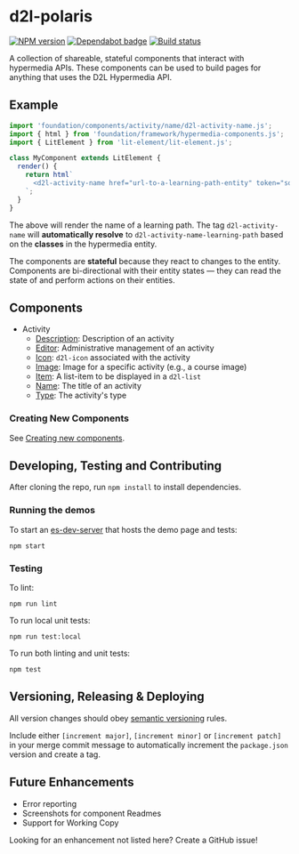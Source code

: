 # d2l-polaris

[![NPM version](https://img.shields.io/npm/v/@brightspace-ui/polaris.svg)](https://www.npmjs.org/package/@brightspace-ui/polaris)
[![Dependabot badge](https://flat.badgen.net/dependabot/BrightspaceUI/polaris?icon=dependabot)](https://app.dependabot.com/)
[![Build status](https://travis-ci.com/@brightspace-ui/polaris.svg?branch=master)](https://travis-ci.com/@brightspace-ui/polaris)

A collection of shareable, stateful components that interact with hypermedia APIs. These components can be used to build pages for anything that uses the D2L Hypermedia API.

## Example

```js
import 'foundation/components/activity/name/d2l-activity-name.js';
import { html } from 'foundation/framework/hypermedia-components.js';
import { LitElement } from 'lit-element/lit-element.js';

class MyComponent extends LitElement {
  render() {
    return html`
      <d2l-activity-name href="url-to-a-learning-path-entity" token="some-token"></d2l-activity-name>
    `;
  }
}
```

The above will render the name of a learning path. The tag `d2l-activity-name` will **automatically resolve** to `d2l-activity-name-learning-path` based on the **classes** in the hypermedia entity.

The components are **stateful** because they react to changes to the entity. Components are bi-directional with their entity states &mdash; they can read the state of and perform actions on their entities.

## Components

* Activity
  * [Description](components/activity/description): Description of an activity
  * [Editor](components/activity/editor): Administrative management of an activity
  * [Icon](components/activity/icon): `d2l-icon` associated with the activity
  * [Image](components/activity/image): Image for a specific activity (e.g., a course image)
  * [Item](components/activity/item): A list-item to be displayed in a `d2l-list`
  * [Name](components/activity/name): The title of an activity
  * [Type](components/activity/type): The activity's type

### Creating New Components

See [Creating new components](creating-new-components.md).

## Developing, Testing and Contributing

After cloning the repo, run `npm install` to install dependencies.

### Running the demos

To start an [es-dev-server](https://open-wc.org/developing/es-dev-server.html) that hosts the demo page and tests:

```shell
npm start
```

### Testing

To lint:

```shell
npm run lint
```

To run local unit tests:

```shell
npm run test:local
```

To run both linting and unit tests:

```shell
npm test
```

## Versioning, Releasing & Deploying

All version changes should obey [semantic versioning](https://semver.org/) rules.

Include either `[increment major]`, `[increment minor]` or `[increment patch]` in your merge commit message to automatically increment the `package.json` version and create a tag.

## Future Enhancements

* Error reporting
* Screenshots for component Readmes
* Support for Working Copy

Looking for an enhancement not listed here? Create a GitHub issue!
